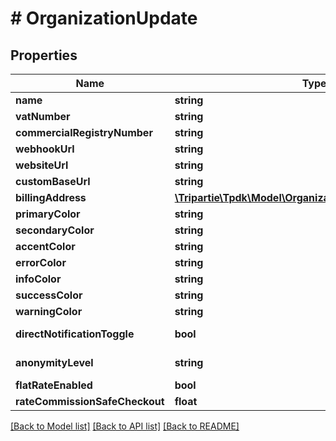 # # OrganizationUpdate

## Properties

Name | Type | Description | Notes
------------ | ------------- | ------------- | -------------
**name** | **string** |  |
**vatNumber** | **string** |  |
**commercialRegistryNumber** | **string** |  |
**webhookUrl** | **string** |  | [optional]
**websiteUrl** | **string** |  | [optional]
**customBaseUrl** | **string** |  | [optional]
**billingAddress** | [**\Tripartie\Tpdk\Model\OrganizationUpdateBillingAddress**](OrganizationUpdateBillingAddress.md) |  | [optional]
**primaryColor** | **string** |  | [optional]
**secondaryColor** | **string** |  | [optional]
**accentColor** | **string** |  | [optional]
**errorColor** | **string** |  | [optional]
**infoColor** | **string** |  | [optional]
**successColor** | **string** |  | [optional]
**warningColor** | **string** |  | [optional]
**directNotificationToggle** | **bool** |  | [optional] [default to true]
**anonymityLevel** | **string** |  | [optional] [default to 'PARTIAL_FIRST_NAME']
**flatRateEnabled** | **bool** |  | [optional] [readonly]
**rateCommissionSafeCheckout** | **float** |  | [optional]

[[Back to Model list]](../../README.md#models) [[Back to API list]](../../README.md#endpoints) [[Back to README]](../../README.md)
